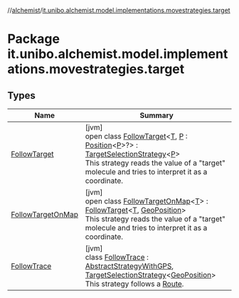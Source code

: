 //[alchemist](../../index.md)/[it.unibo.alchemist.model.implementations.movestrategies.target](index.md)

# Package it.unibo.alchemist.model.implementations.movestrategies.target

## Types

| Name | Summary |
|---|---|
| [FollowTarget](-follow-target/index.md) | [jvm]<br>open class [FollowTarget](-follow-target/index.md)<[T](-follow-target/index.md), [P](-follow-target/index.md) : [Position](../it.unibo.alchemist.model.interfaces/-position/index.md)<[P](../it.unibo.alchemist.model.implementations.movestrategies.speed/-interact-with-others/index.md)>?> : [TargetSelectionStrategy](../it.unibo.alchemist.model.interfaces.movestrategies/-target-selection-strategy/index.md)<[P](../it.unibo.alchemist.model.implementations.movestrategies.speed/-interact-with-others/index.md)> <br>This strategy reads the value of a "target" molecule and tries to interpret it as a coordinate. |
| [FollowTargetOnMap](-follow-target-on-map/index.md) | [jvm]<br>open class [FollowTargetOnMap](-follow-target-on-map/index.md)<[T](-follow-target-on-map/index.md)> : [FollowTarget](-follow-target/index.md)<[T](https://docs.oracle.com/javase/8/docs/api/java/lang/Iterable.html), [GeoPosition](../it.unibo.alchemist.model.interfaces/-geo-position/index.md)> <br>This strategy reads the value of a "target" molecule and tries to interpret it as a coordinate. |
| [FollowTrace](-follow-trace/index.md) | [jvm]<br>class [FollowTrace](-follow-trace/index.md) : [AbstractStrategyWithGPS](../it.unibo.alchemist.model.implementations.movestrategies/-abstract-strategy-with-g-p-s/index.md), [TargetSelectionStrategy](../it.unibo.alchemist.model.interfaces.movestrategies/-target-selection-strategy/index.md)<[GeoPosition](../it.unibo.alchemist.model.interfaces/-geo-position/index.md)> <br>This strategy follows a [Route](../it.unibo.alchemist.model.interfaces/-route/index.md). |

